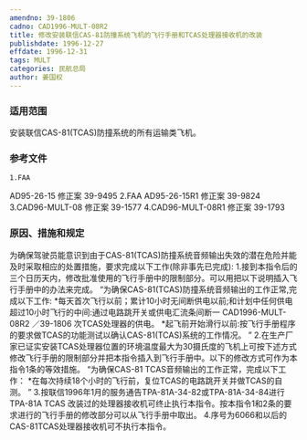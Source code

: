 ```yaml
---
amendno: 39-1806
cadno: CAD1996-MULT-08R2
title: 修改安装联信CAS-81防撞系统飞机的飞行手册和TCAS处理器接收机的改装
publishdate: 1996-12-27
effdate: 1996-12-31
tags: MULT
categories: 民航总局
author: 姜国权
---
```


### 适用范围 
安装联信CAS-81(TCAS)防撞系统的所有运输类飞机。

<!--more-->
### 参考文件
    1.FAA 
AD95-26-15 修正案 39-9495 
    2.FAA 
AD95-26-15R1 修正案 39-9824 
    3.CAD96-MULT-08    修正案 39-1577 
    4.CAD96-MULT-08R1  修正案 39-1793 

### 原因、措施和规定 
为确保驾驶员能意识到由于CAS-81(TCAS)防撞系统音频输出失效的潜在危险并能及时采取相应的处置措施，要求完成以下工作(除非事先已完成): 
    1.接到本指令后的三个日历天内，修改批准使用的飞行手册中的限制部分。可以用把以下说明插入飞行手册中的办法来完成。 
“为确保CAS-81(TCAS)防撞系统音频输出的工作正常,完成以下工作: 
*每天首次飞行以前；累计10小时无间断供电以前;和计划中任何供电超过10小时飞行的中间:通过电路跳开关或供电汇流条间断一
       CAD1996-MULT-08R2   ／39-1806 
次TCAS处理器的供电。 
      *起飞前开始滑行以前:按飞行手册程序的要求做TCAS的功能测试以确认CAS-81(TCAS)系统的工作情况。 ”
   2.在生产厂家已证实安装TCAS处理器位置的环境温度最大为30摄氏度的飞机上可按下述方式修改飞行手册的限制部分并把本指令插入到飞行手册中。以下的修改方式可作为本指令1条的等效措施。 
“为确保CAS-81 TCAS音频输出的工作正常，完成以下工作： 
      *在每次持续18个小时的飞行前，复位TCAS的电路跳开关并做TCAS的自测。 ”
   3.按联信1996年1月的服务通告TPA-81A-34-82或TPA-81A-34-84进行TPA-81A TCAS 改装过的处理器接收机可终止执行本指令。按本指令1和2条的要求进行的飞行手册的修改部分可以从飞行手册中取出。 
4.序号为6066和以后的CAS-81TCAS处理器接收机可不执行本指令。
